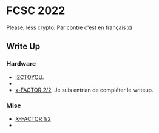 # FCSC 2022 
Please, less crypto. 
Par contre c'est en français x)
## Write Up

### Hardware 

* [I2CTOYOU](I2CTOYou.md).
* 
* [x-FACTOR 2/2](./X-FACTOR/X-Factor2-2.md). Je suis entrian de compléter le writeup.

### Misc 

* [X-FACTOR 1/2](./X-FACTOR/X-factor1-2.md)
* 
